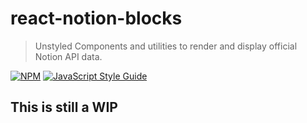# react-notion-blocks

> Unstyled Components and utilities to render and display official Notion API data.

[![NPM](https://img.shields.io/npm/v/react-notion-blocks.svg)](https://www.npmjs.com/package/react-notion-blocks) [![JavaScript Style Guide](https://img.shields.io/badge/code_style-standard-brightgreen.svg)](https://standardjs.com)

## This is still a WIP

[comment]: <> (## Install)

[comment]: <> (```bash)

[comment]: <> (npm install --save react-notion-blocks)

[comment]: <> (```)

[comment]: <> (## Usage)

[comment]: <> (```tsx)

[comment]: <> (import React, { Component } from 'react')

[comment]: <> (import MyComponent from 'react-notion-blocks')

[comment]: <> (import 'react-notion-blocks/dist/index.css')

[comment]: <> (class Example extends Component {)

[comment]: <> (  render&#40;&#41; {)

[comment]: <> (    return <MyComponent />)

[comment]: <> (  })

[comment]: <> (})

[comment]: <> (```)

[comment]: <> (## License)

[comment]: <> (MIT © [pascalporedda]&#40;https://github.com/pascalporedda&#41;)
